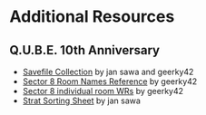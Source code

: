 # Additional Resources

## Q.U.B.E. 10th Anniversary

* [Savefile Collection](https://github.com/micahyoung324/QUBE-10th-Anniversary-Save-Files) by jan sawa and geerky42
* [Sector 8 Room Names Reference](https://imgur.com/a/2beZuxJ) by geerky42
* [Sector 8 individual room WRs](https://docs.google.com/spreadsheets/d/1Jy4YI8u0owiVOhywh-Y4bhUJL647CFt6qAVfo9ZmozI/edit?usp=sharing) by geerky42
* [Strat Sorting Sheet](https://docs.google.com/spreadsheets/d/10ktV8OpW2szEr3S5cLkfijY-TgBgwWIp71remvccaN4/edit?usp=sharing) by jan sawa
